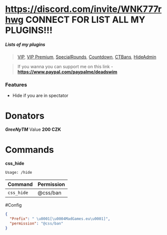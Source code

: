 # https://discord.com/invite/WNK777rhwg CONNECT FOR LIST ALL MY PLUGINS!!!


##### Lists of my plugins
> [VIP](https://github.com/DeadSwimek/cs2-vip), [VIP Premium](https://github.com/DeadSwimek/cs2-vip-premium), [SpecialRounds](https://github.com/DeadSwimek/cs2-specialrounds), [Countdown](https://github.com/DeadSwimek/cs2-countdown), [CTBans](https://github.com/DeadSwimek/cs2-ctban), [HideAdmin](https://github.com/DeadSwimek/cs2-hideadmin)

> If you wanna you can support me on this link - **https://www.paypal.com/paypalme/deadswim**

### Features

- Hide if you are in spectator


# Donators
***GreeNyTM*** Value **200 CZK**

# Commands
**css_hide**

`Usage: /hide`

| Command      | Permission   |
| ------------ | ------------ |
| `css_hide`    | @css/ban     |

#Config

```JSON
{
  "Prefix": " \u0001[\u0004MadGames.eu\u0001]",
  "permission": "@css/ban"
}
```

